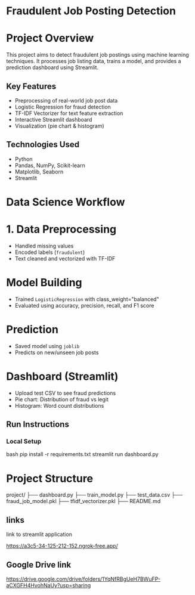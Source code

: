 # Fraudulent Job Posting Detection

# Project Overview
This project aims to detect fraudulent job postings using machine learning techniques. It processes job listing data, trains a model, and provides a prediction dashboard using Streamlit.

## Key Features
- Preprocessing of real-world job post data
- Logistic Regression for fraud detection
- TF-IDF Vectorizer for text feature extraction
- Interactive Streamlit dashboard
- Visualization (pie chart & histogram)

##  Technologies Used
- Python
- Pandas, NumPy, Scikit-learn
- Matplotlib, Seaborn
- Streamlit


#  Data Science Workflow

# 1. Data Preprocessing
- Handled missing values
- Encoded labels (`fraudulent`)
- Text cleaned and vectorized with TF-IDF

# Model Building
- Trained `LogisticRegression` with class_weight="balanced"
- Evaluated using accuracy, precision, recall, and F1 score

# Prediction
- Saved model using `joblib`
- Predicts on new/unseen job posts

# Dashboard (Streamlit)
- Upload test CSV to see fraud predictions
- Pie chart: Distribution of fraud vs legit
- Histogram: Word count distributions

## Run Instructions

###  Local Setup

bash
pip install -r requirements.txt
streamlit run dashboard.py

# Project Structure

project/
├── dashboard.py
├── train_model.py
├── test_data.csv
├── fraud_job_model.pkl
├── tfidf_vectorizer.pkl
├── README.md


## links
link to streamlit application

https://a3c5-34-125-212-152.ngrok-free.app/

## Google Drive link

https://drive.google.com/drive/folders/1YqNfRBgUeH7BWuFP-aCXGFH4HvohNaUy?usp=sharing
